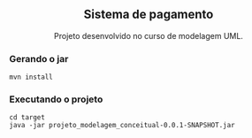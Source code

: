 <div align="center">
    <h2>Sistema de pagamento</h2>
    <p>Projeto desenvolvido no curso de modelagem UML.</p>
</div>

### Gerando o jar
```shell
mvn install
```
### Executando o projeto
```shell
cd target
java -jar projeto_modelagem_conceitual-0.0.1-SNAPSHOT.jar 
```
